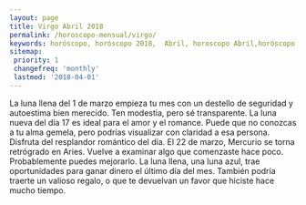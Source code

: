 ```yaml
---
layout: page
title: Virgo Abril 2018 
permalink: /horoscopo-mensual/virgo/
keywords: horóscopo, horóscopo 2018,  Abril, horoscopo Abril,horóscopo esperanza gracia, horoscop, horóscopos gratis, horoscopo virgo, horoscopo virgo 2018, Tarot, Astrologia, Zodíaco, virgo, horoscopo gratis, horoscopo del mes 
sitemap:
 priority: 1
 changefreq: 'monthly'
 lastmod: '2018-04-01'
---
```


 La luna llena del 1 de marzo empieza tu mes con un destello de seguridad y autoestima bien merecido. Ten modestia, pero sé transparente. La luna nueva del día 17 es ideal para el amor y el romance. Puede que no conozcas a tu alma gemela, pero podrías visualizar con claridad a esa persona. Disfruta del resplandor romántico del día. El 22 de marzo, Mercurio se torna retrógrado en Aries. Vuelve a examinar algo que comenzaste hace poco. Probablemente puedes mejorarlo. La luna llena, una luna azul, trae oportunidades para ganar dinero el último día del mes. También podría traerte un valioso regalo, o que te devuelvan un favor que hiciste hace mucho tiempo.
